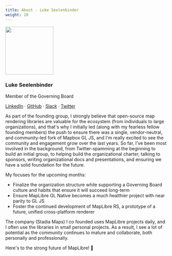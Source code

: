 ```yaml
---
title: About - Luke Seelenbinder
weight: 10
---
```


<div class="text-center mb-5">
    <img
        src="https://avatars.githubusercontent.com/u/157650?v=4"
        width="150"
        class="rounded-circle mt-3"
    />
    <h3 class="m-3">Luke Seelenbinder</h3>
    <p>Member of the Governing Board</p>
    <p><a href="https://www.linkedin.com/in/lukeseelenbinder/">LinkedIn</a> · <a href="https://github.com/lseelenbinder">GitHub</a> · <a href="https://osmus.slack.com/team/U01GBD8M138">Slack</a> · <a href="https://twitter.com/lseelenbinder">Twitter</a>
</div>

As part of the founding group, I strongly believe that open-source map
rendering libraries are valuable for the ecosystem (from individuals to
large organizations), and that's why I initially led (along with my fearless
fellow founding members) the push to ensure there was a single,
vendor-neutral, and community-led fork of Mapbox GL JS, and I'm really
excited to see the community and engagement grow over the last years. So
far, I've been most involved in the background, from Twitter-spamming at the
beginning to build an initial group, to helping build the organizational
charter, talking to sponsors, writing organizational docs and presentations,
and ensuring we have a solid foundation for the future.

My focuses for the upcoming months:

- Finalize the organization structure while supporting a Governing Board
  culture and habits that ensure it will succeed long-term
- Ensure MapLibre GL Native becomes a much healthier project with near
  parity to GL JS
- Foster the continued development of MapLibre RS, a prototype of a future,
  unified cross-platform renderer

The company (Stadia Maps) I co founded uses MapLibre projects daily, and I
often use the libraries in small personal projects. As a result, I see a lot
of potential as the community continues to mature and collaborate, both
personally and professionally.

Here's to the strong future of MapLibre! 🚀

